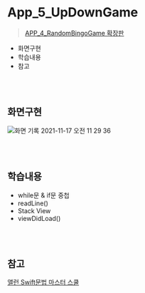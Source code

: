 # App_5_UpDownGame
> [APP_4_RandomBingoGame 확장판](https://github.com/Kioding/App_4_RandomBingoGame)
- 화면구현
- 학습내용
- 참고

<br>
<br>

## 화면구현
![화면 기록 2021-11-17 오전 11 29 36](https://user-images.githubusercontent.com/65153742/142105569-a38afdd3-9d11-4984-a18c-5428299a9c10.gif)


<br>
<br>

## 학습내용
- while문 & if문 중첩
- readLine()
- Stack View
- viewDidLoad()

<br>
<br>

## 참고
[앨런 Swift문법 마스터 스쿨](https://www.inflearn.com/course/%EC%8A%A4%EC%9C%84%ED%94%84%ED%8A%B8-%EB%AC%B8%EB%B2%95-%EB%A7%88%EC%8A%A4%ED%84%B0-%EC%8A%A4%EC%BF%A8/dashboard)
